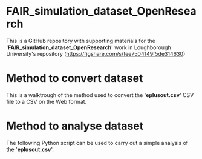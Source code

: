 # FAIR_simulation_dataset_OpenResearch
This is a GitHub repository with supporting materials for the '**FAIR_simulation_dataset_OpenResearch**' work in Loughborough University's repository (https://figshare.com/s/fee7504149f5de314630)

# Method to convert dataset
This is a walktrough of the method used to convert the '**eplusout.csv**' CSV file to a CSV on the Web format. 

# Method to analyse dataset
The following Python script can be used to carry out a simple analysis of the '**eplusout.csv**'.
